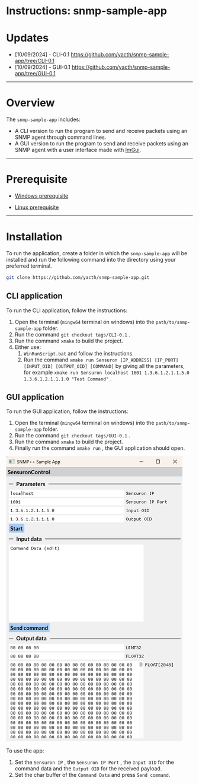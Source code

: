 # Instructions: snmp-sample-app

# Updates

- [10/09/2024] - CLI-0.1 https://github.com/yacth/snmp-sample-app/tree/CLI-0.1
- [10/09/2024] - GUI-0.1 https://github.com/yacth/snmp-sample-app/tree/GUI-0.1

---

# Overview

The `snmp-sample-app` includes:

- A CLI version to run the program to send and receive packets using an SNMP agent through command lines.
- A GUI version to run the program to send and receive packets using an SNMP agent with a user interface made with [ImGui](https://github.com/ocornut/imgui).

---

# Prerequisite

- [Windows prerequisite](./instructions/README_WINDOWS_PREREQUISITE.md)

- [Linux prerequisite](./instructions/README_LINUX_PREREQUISITE.md)

---

# Installation

To run the application, create a folder in which the `snmp-sample-app`  will be installed and run the following command into the directory using your preferred terminal.

```bash
git clone https://github.com/yacth/snmp-sample-app.git
```

## CLI application

To run the CLI application, follow the instructions:

1. Open the terminal (`mingw64` terminal on windows) into the `path/to/snmp-sample-app` folder.
2. Run the command `git checkout tags/CLI-0.1` .
3. Run the command `xmake` to build the project.
4. Either use:
    1. `WinRunScript.bat` and follow the instructions
    2. Run the command `xmake run Sensuron [IP_ADDRESS] [IP_PORT] [INPUT_OID] [OUTPUT_OID] [COMMAND]` by giving all the parameters, 
    for example `xmake run Sensuron localhost 1601 1.3.6.1.2.1.1.5.0 1.3.6.1.2.1.1.1.0 "Test Command"` .

## GUI application

To run the GUI application, follow the instructions:

1. Open the terminal (`mingw64` terminal on windows) into the `path/to/snmp-sample-app` folder.
2. Run the command `git checkout tags/GUI-0.1` .
3. Run the command `xmake` to build the project.
4. Finally run the command `xmake run` , the GUI application should open.

![image.png](./instructions/images/image2.png)

To use the app:

1. Set the `Sensuron IP` , the `Sensuron IP Port` , the `Input OID` for the command data and the `Output OID` for the received payload.
2. Set the char buffer of the `Command Data`  and press `Send command`.
